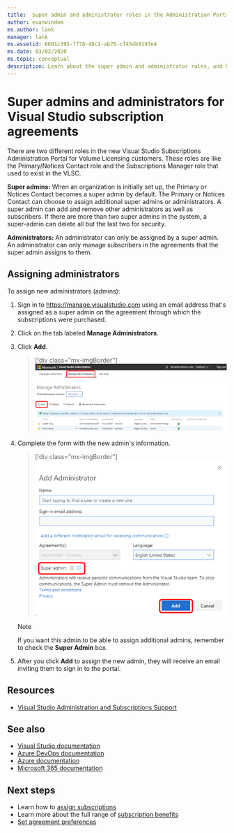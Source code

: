 ```yaml
---
title:  Super admin and administrator roles in the Administration Portal
author: evanwindom
ms.author: lank
manager: lank
ms.assetid: 6601c395-f778-48c1-ab76-cf454b9193e4
ms.date: 03/02/2020
ms.topic: conceptual
description: Learn about the super admin and administrator roles, and how to assign administrators. 
---
```


# Super admins and administrators for Visual Studio subscription agreements

There are two different roles in the new Visual Studio Subscriptions Administration Portal for Volume Licensing customers. These roles are like the Primary/Notices Contact role and the Subscriptions Manager role that used to exist in the VLSC.

**Super admins:** When an organization is initially set up, the Primary or Notices Contact becomes a super admin by default. The Primary or Notices Contact can choose to assign additional super admins or administrators. A super admin can add and remove other administrators as well as subscribers. If there are more than two super admins in the system, a super-admin can delete all but the last two for security.

**Administrators:** An administrator can only be assigned by a super admin. An administrator can only manage subscribers in the agreements that the super admin assigns to them.

## Assigning administrators
To assign new administrators (admins):
1. Sign in to https://manage.visualstudio.com using an email address that's assigned as a super admin on the agreement through which the subscriptions were purchased.
2. Click on the tab labeled **Manage Administrators**.
3. Click **Add**.
   > [!div class="mx-imgBorder"]
   > ![Add administrators](_img/admin-roles/add-admins.png)
4. Complete the form with the new admin's information.  
   > [!div class="mx-imgBorder"]
   > ![Add administrator form](_img/admin-roles/add-form.png)

   > [!NOTE]
   > If you want this admin to be able to assign additional admins, remember to check the **Super Admin** box.

5. After you click **Add** to assign the new admin, they will receive an email inviting them to sign in to the portal.  

## Resources
- [Visual Studio Administration and Subscriptions Support](https://visualstudio.microsoft.com/support/support-overview-vs)

## See also
- [Visual Studio documentation](https://docs.microsoft.com/visualstudio/)
- [Azure DevOps documentation](https://docs.microsoft.com/azure/devops/)
- [Azure documentation](https://docs.microsoft.com/azure/)
- [Microsoft 365 documentation](https://docs.microsoft.com/microsoft-365/)


## Next steps
- Learn how to [assign subscriptions](assign-license.md)
- Learn more about the full range of [subscription benefits](https://visualstudio.microsoft.com/vs/benefits/)
- [Set agreement preferences](admin-prefs.md) 


